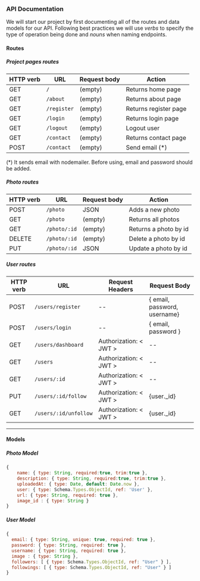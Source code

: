 ### API Documentation

We will start our project by first documenting all of the routes and data models for our API. Following best practices we will use _verbs_ to specify the type of operation being done and _nouns_ when naming endpoints.

#### Routes

##### Project pages routes

| HTTP verb | URL                        | Request body | Action                        |
| --------- | -------------------------- | ------------ | ----------------------------- |
| GET       | `/`                        | (empty)      | Returns home page             |
| GET       | `/about`                   | (empty)      | Returns about page            |
| GET       | `/register`                | (empty)      | Returns register page         |
| GET       | `/login`                   | (empty)      | Returns login page            |
| GET       | `/logout`                  | (empty)      | Logout user                   |
| GET       | `/contact`                 | (empty)      | Returns contact page          |
| POST      | `/contact`                 | (empty)      | Send email (*)                |

(*) It sends email with nodemailer. Before using, email and password should be added.


##### Photo routes

| HTTP verb | URL                  | Request body | Action                     |
| --------- | -------------------- | ------------ | -------------------------- |
| POST      | `/photo`             | JSON         | Adds a new photo           |
| GET       | `/photo`             | (empty)      | Returns all photos         |
| GET       | `/photo/:id`         | (empty)      | Returns a photo by id      |
| DELETE    | `/photo/:id`         | (empty)      | Delete a photo by id       |
| PUT       | `/photo/:id`         | JSON         | Update a photo by id       |



##### User routes

| HTTP verb | URL                   | Request Headers                 | Request Body                  |
| --------- | --------------        | ------------------------------- | -------------------------     |
| POST      | `/users/register`     | --                              | { email, password, username}  |
| POST      | `/users/login`        | --                              | { email, password }           |
| GET       | `/users/dashboard`    | Authorization: \< JWT \>        | --                            |
| GET       | `/users`              | Authorization: \< JWT \>        | --                            |
| GET       | `/users/:id  `        | Authorization: \< JWT \>        | --                            |
| PUT       | `/users/:id/follow`   | Authorization: \< JWT \>        | {user._id}                    |
| GET       | `/users/:id/unfollow` | Authorization: \< JWT \>        | {user._id}                    |

<hr>

#### Models

##### Photo Model

```js
{
    name: { type: String, required:true, trim:true },
    description: { type: String, required:true, trim:true },
    uploadedAt: { type: Date, default: Date.now },
    user: { type: Schema.Types.ObjectId, ref: 'User' },
    url: { type: String, required: true },
    image_id : { type: String }
}
```

##### User Model

```js
{
  email: { type: String, unique: true, required: true },
  password: { type: String, required: true },
  username: { type: String, required: true },
  image : { type: String },
  followers: [ { type: Schema.Types.ObjectId, ref: "User" } ],
  followings: [ { type: Schema.Types.ObjectId, ref: "User" } ]
}
```